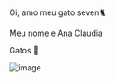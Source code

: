 Oi, amo meu gato seven🐈

Meu nome e Ana Claudia 

Gatos 💝

![image](https://github.com/AnaClaudia07/AnaClaudia07/assets/169057677/d034c595-825b-4495-8149-726a27ea0d7a)
